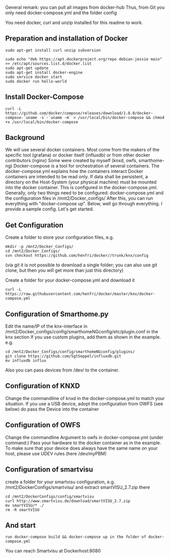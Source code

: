 General remark:
you can pull all images from docker-hub
Thus, from Git you only need docker-compose.yml and the folder config

You need docker, curl and unzip installed for this readme to work.
## Preparation and installation of Docker
```   
sudo apt-get install curl unzip subversion

sudo echo "deb https://apt.dockerproject.org/repo debian-jessie main" >> /etc/apt/sources.list.d/docker.list
sudo apt-get update 
sudo apt-get install docker-engine
sudo service docker start
sudo docker run hello-world
```

## Install Docker-Compose
```
curl -L https://github.com/docker/compose/releases/download/1.8.0/docker-compose-`uname -s`-`uname -m` > /usr/local/bin/docker-compose && chmod +x /usr/local/bin/docker-compose
```


## Background
We will use several docker containers. Most come from the makers of the specific tool (grafana) or docker itself (influxdb) or from other docker contributors (nginx)
Some were created by myself (knxd, owfs, smarthome-ng)
Docker-compose is a tool for orchestration of several containers. The docker-compose.yml explains how the containers interact
Docker containers are intended to be read only. If data shall be persistent, a directory on the Host-System (your physical machine) must be mounted into the docker container. This is configured in the docker-compose.yml.
Generally, only two things need to be configured: docker-compose.yml and the configuration files in /mnt2/Docker_configs/
After this, you can run everything with "docker-compose up". Below, well go through everything. I provide a sample config. Let's get started.


## Get Configuration
Create a folder to store your configuration files, e.g. 
```
mkdir -p /mnt2/Docker_Configs/
cd /mnt2/Docker_Configs/
svn checkout https://github.com/henfri/docker//trunk/knx/config
``` 
(via git it is not possible to download a single folder; you can also use git clone, but then you will get more than just this directory)


Create a folder for your docker-compose.yml and download it
```
curl -L https://raw.githubusercontent.com/henfri/docker/master/knx/docker-compose.yml
```

## Configuration of Smarthome.py
Edit the name/IP of the knx-interface in /mnt2/Docker_configs/config/smarthomeNGconfig/etc/plugin.conf in the knx section
If you use custom plugins, add them as shown in the example. 
e.g.
``` 
cd /mnt2/Docker_Configs/config/smarthomeNGconfig/plugins/
git clone https://github.com/SgtSeppel/influxdb.git
mv influxdb influx
```

Also you can pass devices from /dev/ to the container.



## Configuration of KNXD
Change the commandline of knxd in the docker-compose.yml to match your situation. If you use a USB device, adopt the configuration from OWFS (see below) do pass the Device into the container


## Configuration of OWFS
Change the commandline Argument to owfs in docker-compose.yml (under command:)
Pass your hardware to the docker container as in the example.
To make sure that your device does always have the same name on your host, please use UDEV rules (here /dev/myPBM)

## Configuration of smartvisu
create a folder for your smartvisu configuration, e.g. /mnt2/DockerConfigs/smartvisu/ and extract smartVISU_2.7.zip there
```
cd /mnt2/DockerConfigs/config/smartvisu
curl http://www.smartvisu.de/download/smartVISU_2.7.zip
mv smartVISU/* ./
rm -R smartVISU
```

## And start
```
run docker-compose build && docker-compose up in the folder of docker-compose.yml
```

You can reach Smartvisu at Dockerhost:8080

